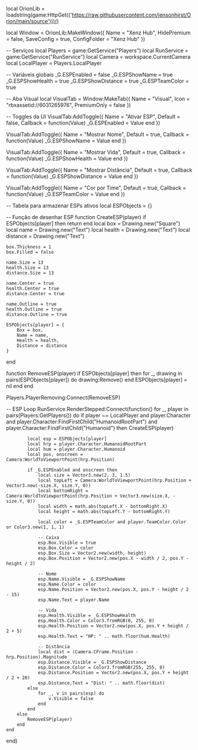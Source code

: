 local OrionLib = loadstring(game:HttpGet(('https://raw.githubusercontent.com/jensonhirst/Orion/main/source')))()

local Window = OrionLib:MakeWindow({
	Name = "Xenz Hub",
	HidePremium = false,
	SaveConfig = true,
	ConfigFolder = "Xenz Hub"
})

-- Serviços
local Players = game:GetService("Players")
local RunService = game:GetService("RunService")
local Camera = workspace.CurrentCamera
local LocalPlayer = Players.LocalPlayer

-- Variáveis globais
_G.ESPEnabled = false
_G.ESPShowName = true
_G.ESPShowHealth = true
_G.ESPShowDistance = true
_G.ESPTeamColor = true

-- Aba Visual
local VisualTab = Window:MakeTab({
	Name = "Visual",
	Icon = "rbxassetid://6031265976",
	PremiumOnly = false
})

-- Toggles da UI
VisualTab:AddToggle({
	Name = "Ativar ESP",
	Default = false,
	Callback = function(Value)
		_G.ESPEnabled = Value
	end
})

VisualTab:AddToggle({
	Name = "Mostrar Nome",
	Default = true,
	Callback = function(Value)
		_G.ESPShowName = Value
	end
})

VisualTab:AddToggle({
	Name = "Mostrar Vida",
	Default = true,
	Callback = function(Value)
		_G.ESPShowHealth = Value
	end
})

VisualTab:AddToggle({
	Name = "Mostrar Distância",
	Default = true,
	Callback = function(Value)
		_G.ESPShowDistance = Value
	end
})

VisualTab:AddToggle({
	Name = "Cor por Time",
	Default = true,
	Callback = function(Value)
		_G.ESPTeamColor = Value
	end
})

-- Tabela para armazenar ESPs ativos
local ESPObjects = {}

-- Função de desenhar ESP
function CreateESP(player)
	if ESPObjects[player] then return end
	local box = Drawing.new("Square")
	local name = Drawing.new("Text")
	local health = Drawing.new("Text")
	local distance = Drawing.new("Text")

	box.Thickness = 1
	box.Filled = false

	name.Size = 13
	health.Size = 13
	distance.Size = 13

	name.Center = true
	health.Center = true
	distance.Center = true

	name.Outline = true
	health.Outline = true
	distance.Outline = true

	ESPObjects[player] = {
		Box = box,
		Name = name,
		Health = health,
		Distance = distance
	}
end

function RemoveESP(player)
	if ESPObjects[player] then
		for _, drawing in pairs(ESPObjects[player]) do
			drawing:Remove()
		end
		ESPObjects[player] = nil
	end
end

Players.PlayerRemoving:Connect(RemoveESP)

-- ESP Loop
RunService.RenderStepped:Connect(function()
	for _, player in pairs(Players:GetPlayers()) do
		if player ~= LocalPlayer and player.Character and player.Character:FindFirstChild("HumanoidRootPart") and player.Character:FindFirstChild("Humanoid") then
			CreateESP(player)

			local esp = ESPObjects[player]
			local hrp = player.Character.HumanoidRootPart
			local hum = player.Character.Humanoid
			local pos, onscreen = Camera:WorldToViewportPoint(hrp.Position)

			if _G.ESPEnabled and onscreen then
				local size = Vector3.new(2, 3, 1.5)
				local topLeft = Camera:WorldToViewportPoint(hrp.Position + Vector3.new(-size.X, size.Y, 0))
				local bottomRight = Camera:WorldToViewportPoint(hrp.Position + Vector3.new(size.X, -size.Y, 0))
				local width = math.abs(topLeft.X - bottomRight.X)
				local height = math.abs(topLeft.Y - bottomRight.Y)

				local color = _G.ESPTeamColor and player.TeamColor.Color or Color3.new(1, 1, 1)

				-- Caixa
				esp.Box.Visible = true
				esp.Box.Color = color
				esp.Box.Size = Vector2.new(width, height)
				esp.Box.Position = Vector2.new(pos.X - width / 2, pos.Y - height / 2)

				-- Nome
				esp.Name.Visible = _G.ESPShowName
				esp.Name.Color = color
				esp.Name.Position = Vector2.new(pos.X, pos.Y - height / 2 - 15)
				esp.Name.Text = player.Name

				-- Vida
				esp.Health.Visible = _G.ESPShowHealth
				esp.Health.Color = Color3.fromRGB(0, 255, 0)
				esp.Health.Position = Vector2.new(pos.X, pos.Y + height / 2 + 5)
				esp.Health.Text = "HP: " .. math.floor(hum.Health)

				-- Distância
				local dist = (Camera.CFrame.Position - hrp.Position).Magnitude
				esp.Distance.Visible = _G.ESPShowDistance
				esp.Distance.Color = Color3.fromRGB(255, 255, 0)
				esp.Distance.Position = Vector2.new(pos.X, pos.Y + height / 2 + 20)
				esp.Distance.Text = "Dist: " .. math.floor(dist)
			else
				for _, v in pairs(esp) do
					v.Visible = false
				end
			end
		else
			RemoveESP(player)
		end
	end
end)
